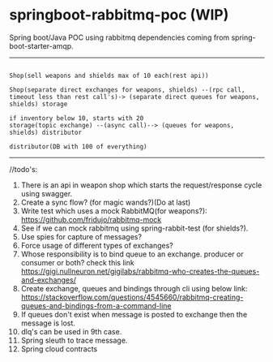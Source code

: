 # springboot-rabbitmq-poc (WIP)
Spring boot/Java POC using rabbitmq dependencies coming from spring-boot-starter-amqp.  

  
---------------------------------------------  
```

Shop(sell weapons and shields max of 10 each(rest api))  

Shop(separate direct exchanges for weapons, shields) --(rpc call, timeout less than rest call's)-> (separate direct queues for weapons, shields) storage  
  
if inventory below 10, starts with 20  
storage(topic exchange) --(async call)--> (queues for weapons, shields) distributor  

distributor(DB with 100 of everything)
```  
  
----------------------------------------------
  
//todo's:
1. There is an api in weapon shop which starts the request/response cycle using swagger.  
2. Create a sync flow? (for magic wands?)(Do at last)  
3. Write test which uses a mock RabbitMQ(for weapons?):  https://github.com/fridujo/rabbitmq-mock  
4. See if we can mock rabbitmq using spring-rabbit-test (for shields?).
5. Use spies for capture of messages?  
6. Force usage of different types of exchanges?  
7. Whose responsibility is to bind queue to an exchange. producer or consumer or both? check this link  
https://gigi.nullneuron.net/gigilabs/rabbitmq-who-creates-the-queues-and-exchanges/  
8. Create exchange, queues and bindings through cli using below link:  
https://stackoverflow.com/questions/4545660/rabbitmq-creating-queues-and-bindings-from-a-command-line  
9. If queues don't exist when message is posted to exchange then the message is lost.
10. dlq's can be used in 9th case.  
11. Spring sleuth to trace message. 
12. Spring cloud contracts